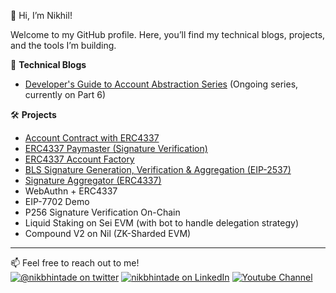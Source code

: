 👋 Hi, I’m Nikhil!<br>

Welcome to my GitHub profile. Here, you’ll find my technical blogs, projects, and the tools I’m building.

📝 **Technical Blogs**

- [Developer's Guide to Account Abstraction Series](https://medium.com/@nikbhintade/list/developers-guide-to-erc4337-d34102dd0c5a) (Ongoing series, currently on Part 6)

🛠️ **Projects**
- [Account Contract with ERC4337](https://github.com/nikbhintade/erc4337-simple-account)
- [ERC4337 Paymaster (Signature Verification)](https://github.com/nikbhintade/erc4337-simple-paymaster)
- [ERC4337 Account Factory](https://github.com/nikbhintade/account-factory)
- [BLS Signature Generation, Verification & Aggregation (EIP-2537)](https://github.com/nikbhintade/bls-verification-eip-2537)
- [Signature Aggregator (ERC4337)](https://github.com/nikbhintade/erc4337-signatre-aggregator)
- WebAuthn + ERC4337
- EIP-7702 Demo
- P256 Signature Verification On-Chain
- Liquid Staking on Sei EVM (with bot to handle delegation strategy)
- Compound V2 on Nil (ZK-Sharded EVM)

---

📫 Feel free to reach out to me!
<br>
<a href="https://twitter.com/nikbhintade">![@nikbhintade on twitter](https://img.shields.io/badge/Twitter-1DA1F2?style=for-the-badge&logo=twitter&logoColor=white)</a>
<a href="https://www.linkedin.com/in/nikbhintade/">![nikbhintade on LinkedIn](https://img.shields.io/badge/LinkedIn-0077B5?style=for-the-badge&logo=linkedin&logoColor=white)</a>
<a href="https://www.youtube.com/@decryptedbytes">![Youtube Channel](https://img.shields.io/badge/YouTube-FF0000?style=for-the-badge&logo=youtube&logoColor=white)</a>
